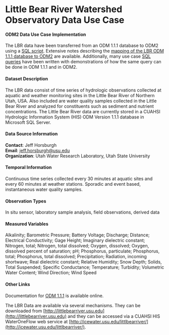 Little Bear River Watershed Observatory Data Use Case
=====================================================

#### ODM2 Data Use Case Implementation ####

The LBR data have been transferred from an ODM 1.1.1 database to ODM2 using a [SQL script](https://github.com/UCHIC/ODM2/blob/master/usecases/littlebearriver/sqlscripts/ODM1.1.1_to_ODM2_LBRODMFULL.sql). Extensive notes describing the [mapping of the LBR ODM 1.1.1 database to ODM2](https://github.com/UCHIC/ODM2/blob/master/usecases/littlebearriver/littlebearriver_notes.md) are available.  Additionally, many use case [SQL queries](https://github.com/UCHIC/ODM2/blob/master/usecases/littlebearriver/sqlscripts/ODM1.1.1_vs_ODM2_Queries_LBRODMFULL.sql) have been written with demonstrations of how the same query can be done in ODM 1.1.1 and in ODM2.

#### Dataset Description ####
The LBR data consist of time series of hydrologic observations collected at aquatic and weather monitoring sites in the Little Bear River of Northern Utah, USA. Also included are water quality samples collected in the Little Bear River and analyzed for constituents such as sediment and nutrient concentrations. The Little Bear River data are currently stored in a CUAHSI Hydrologic Information System (HIS) ODM Version 1.1.1 database in Microsoft SQL Server.  

#### Data Source Information ####

**Contact**:  Jeff Horsburgh  
**Email**:  jeff.horsburgh@usu.edu  
**Organization**:  Utah Water Research Laboratory, Utah State University

#### Temporal Information ####

Continuous time series collected every 30 minutes at aquatic sites and every 60 minutes at weather stations. Sporadic and event based, instantaneous water quality samples.

#### Observation Types ####

In situ sensor, laboratory sample analysis, field observations, derived data

#### Measured Variables ####

Alkalinity; Barometric Pressure; Battery Voltage; Discharge; Distance; Electrical Conductivity; Gage Height; Imaginary dielectric constant; Nitrogen, total; Nitrogen, total dissolved; Oxygen, dissolved; Oxygen, dissolved percent of saturation; pH; Phosphorus, particulate; Phosphorus, total; Phosphorus, total dissolved; Precipitation; Radiation, incoming shortwave; Real dielectric constant; Relative Humidity; Snow Depth; Solids, Total Suspended; Specific Conductance; Temperature; Turbidity; Volumetric Water Content; Wind Direction; Wind Speed

#### Other Links ####

Documentation for [ODM 1.1.1](http://hydroserver.codeplex.com/wikipage?title=Observations%20Data%20Model&referringTitle=Documentation) is available online. 

The LBR Data are available via several mechanisms.  They can be downloaded from [http://littlebearriver.usu.edu](http://littlebearriver.usu.edu) and they can be accessed via a CUAHSI HIS WaterOneFlow web service at [http://icewater.usu.edu/littlbearriver/](http://icewater.usu.edu/littlbearriver/).


